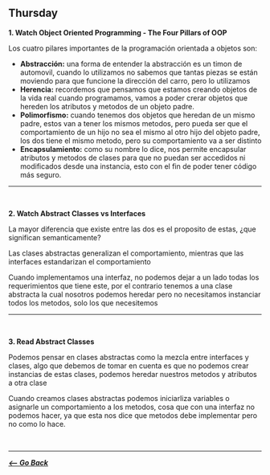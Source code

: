 ## Thursday

**1. Watch Object Oriented Programming - The Four Pillars of OOP**

Los cuatro pilares importantes de la programación orientada a objetos son:

- **Abstracción:** una forma de entender la abstracción es un timon de automovil, cuando lo utilizamos no sabemos que tantas piezas se están moviendo para que funcione la dirección del carro, pero lo utilizamos
- **Herencia:** recordemos que pensamos que estamos creando objetos de la vida real cuando programamos, vamos a poder crerar objetos que hereden los atributos y metodos de un objeto padre.
- **Polimorfismo:** cuando tenemos dos objetos que heredan de un mismo padre, estos van a tener los mismos metodos, pero pueda ser que el comportamiento de un hijo no sea el mismo al otro hijo del objeto padre, los dos tiene el mismo metodo, pero su comportamiento va a ser distinto
- **Encapsulamiento:** como su nombre lo dice, nos permite encapsular atributos y metodos de clases para que no puedan ser accedidos ni modificados desde una instancia, esto con el fin de poder tener código más seguro.

<hr>
<br>

**2. Watch Abstract Classes vs Interfaces**

La mayor diferencia que existe entre las dos es el proposito de estas, ¿que significan semanticamente?

Las clases abstractas generalizan el comportamiento, mientras que las interfaces estandarizan el comportamiento

Cuando implementamos una interfaz, no podemos dejar a un lado todas los requerimientos que tiene este, por el contrario tenemos a una clase abstracta la cual nosotros podemos heredar pero no necesitamos instanciar todos los metodos, solo los que necesitemos

<hr>
<br>

**3. Read Abstract Classes**

Podemos pensar en clases abstractas como la mezcla entre interfaces y clases, algo que debemos de tomar en cuenta es que no podemos crear instancias de estas clases, podemos heredar nuestros metodos y atributos a otra clase

Cuando creamos clases abstractas podemos iniciarliza variables o asignarle un comportamiento a los metodos, cosa que con una interfaz no podemos hacer, ya que esta nos dice que metodos debe implementar pero no como lo hace.

<br>
<hr>

**_[<-- Go Back](../../week6/)_**
